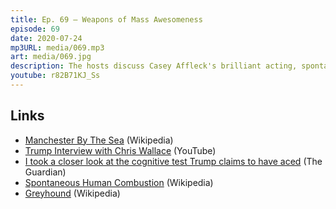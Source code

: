```yaml
---
title: Ep. 69 – Weapons of Mass Awesomeness
episode: 69
date: 2020-07-24
mp3URL: media/069.mp3
art: media/069.jpg
description: The hosts discuss Casey Affleck's brilliant acting, spontaneous combustion, Erik played unlucky golf, the Tom Hanks film, Greyhound, Trump's knuckleheadery, and Biden's creepy charm.
youtube: r82B71KJ_Ss
---
```


## Links

- [Manchester By The Sea](<https://en.wikipedia.org/wiki/Manchester_by_the_Sea_(film)>) (Wikipedia)
- [Trump Interview with Chris Wallace](https://www.youtube.com/watch?v=W6XdpDOH1JA) (YouTube)
- [I took a closer look at the cognitive test Trump claims to have aced](https://www.theguardian.com/us-news/2020/jul/21/donald-trump-cognitive-test-closer-look) (The Guardian)
- [Spontaneous Human Combustion](https://en.wikipedia.org/wiki/Spontaneous_human_combustion) (Wikipedia)
- [Greyhound](<https://en.wikipedia.org/wiki/Greyhound_(film)>) (Wikipedia)

